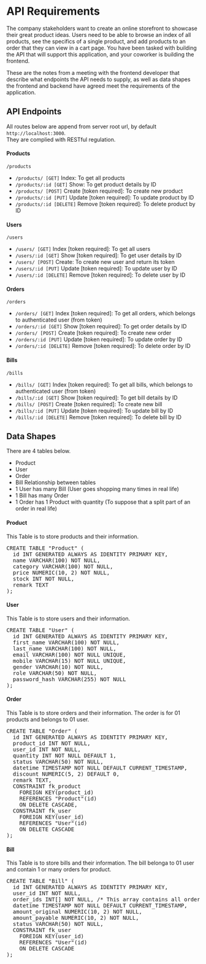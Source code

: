 # API Requirements

The company stakeholders want to create an online storefront to showcase their great product ideas. Users need to be able to browse an index of all products, see the specifics of a single product, and add products to an order that they can view in a cart page. You have been tasked with building the API that will support this application, and your coworker is building the frontend.

These are the notes from a meeting with the frontend developer that describe what endpoints the API needs to supply, as well as data shapes the frontend and backend have agreed meet the requirements of the application.

## API Endpoints
All routes below are append from server root url, by default `http://localhost:3000`.\
They are complied with RESTful regulation.

#### Products
`/products`

- `/products/ [GET]` Index: To get all products 
- `/products/:id [GET]` Show: To get product details by ID
- `/products/ [POST]` Create [token required]: To create new product
- `/products/:id [PUT]` Update [token required]: To update product by ID
- `/products/:id [DELETE]` Remove [token required]: To delete product by ID

#### Users
`/users`

- `/users/ [GET]` Index [token required]: To get all users 
- `/users/:id [GET]` Show [token required]: To get user details by ID
- `/users/ [POST]` Create: To create new user and return its token
- `/users/:id [PUT]` Update [token required]: To update user by ID
- `/users/:id [DELETE]` Remove [token required]: To delete user by ID

#### Orders
`/orders`

- `/orders/ [GET]` Index [token required]: To get all orders, which belongs to authenticated user (from token) 
- `/orders/:id [GET]` Show [token required]: To get order details by ID
- `/orders/ [POST]` Create [token required]: To create new order
- `/orders/:id [PUT]` Update [token required]: To update order by ID
- `/orders/:id [DELETE]` Remove [token required]: To delete order by ID

#### Bills
`/bills`

- `/bills/ [GET]` Index [token required]: To get all bills, which belongs to authenticated user (from token) 
- `/bills/:id [GET]` Show [token required]: To get bill details by ID
- `/bills/ [POST]` Create [token required]: To create new bill
- `/bills/:id [PUT]` Update [token required]: To update bill by ID
- `/bills/:id [DELETE]` Remove [token required]: To delete bill by ID


## Data Shapes
There are 4 tables below.
- Product
- User
- Order
- Bill
Relationship between tables
- 1 User has many Bill (User goes shopping many times in real life)
- 1 Bill has many Order 
- 1 Order has 1 Product with quantity (To suppose that a split part of an order in real life) 

#### Product
This Table is to store products and their information.

<pre>
CREATE TABLE "Product" (
  id INT GENERATED ALWAYS AS IDENTITY PRIMARY KEY,
  name VARCHAR(100) NOT NULL,
  category VARCHAR(100) NOT NULL,
  price NUMERIC(10, 2) NOT NULL,
  stock INT NOT NULL,
  remark TEXT
);
</pre>


#### User
This Table is to store users and their information.

<pre>
CREATE TABLE "User" (
  id INT GENERATED ALWAYS AS IDENTITY PRIMARY KEY,
  first_name VARCHAR(100) NOT NULL,
  last_name VARCHAR(100) NOT NULL,
  email VARCHAR(100) NOT NULL UNIQUE,
  mobile VARCHAR(15) NOT NULL UNIQUE,
  gender VARCHAR(10) NOT NULL,
  role VARCHAR(50) NOT NULL,
  password_hash VARCHAR(255) NOT NULL
);
</pre>

#### Order
This Table is to store orders and their information. The order is for 01 products and belongs to 01 user.

<pre>
CREATE TABLE "Order" (
  id INT GENERATED ALWAYS AS IDENTITY PRIMARY KEY,
  product_id INT NOT NULL,
  user_id INT NOT NULL,
  quantity INT NOT NULL DEFAULT 1,
  status VARCHAR(50) NOT NULL,
  datetime TIMESTAMP NOT NULL DEFAULT CURRENT_TIMESTAMP,
  discount NUMERIC(5, 2) DEFAULT 0,
  remark TEXT,
  CONSTRAINT fk_product
    FOREIGN KEY(product_id) 
    REFERENCES "Product"(id)
    ON DELETE CASCADE,
  CONSTRAINT fk_user
    FOREIGN KEY(user_id) 
    REFERENCES "User"(id)
    ON DELETE CASCADE
);
</pre>

#### Bill
This Table is to store bills and their information. The bill belonga to 01 user and contain 1 or many orders for product.

<pre>
CREATE TABLE "Bill" (
  id INT GENERATED ALWAYS AS IDENTITY PRIMARY KEY,
  user_id INT NOT NULL,
  order_ids INT[] NOT NULL, /* This array contains all order_id in the bill (1 bill to many order relationship ) */
  datetime TIMESTAMP NOT NULL DEFAULT CURRENT_TIMESTAMP,
  amount_original NUMERIC(10, 2) NOT NULL,
  amount_payable NUMERIC(10, 2) NOT NULL,
  status VARCHAR(50) NOT NULL,
  CONSTRAINT fk_user
    FOREIGN KEY(user_id) 
    REFERENCES "User"(id)
    ON DELETE CASCADE
);
</pre>
